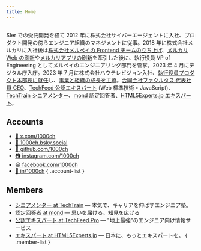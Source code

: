 ```yaml
---
title: Home
---
```


<picture>
  <source srcset="img/1000ch.avif" type="image/avif">
  <img class="avatar" src="img/1000ch.jpg" alt="" loading="lazy" decoding="async">
</picture>

SIer での受託開発を経て 2012 年に株式会社サイバーエージェントに入社、プロダクト開発の傍らエンジニア組織のマネジメントに従事。2018 年に株式会社メルカリに入社後は[株式会社メルペイの Frontend チームの立ち上げ](https://engineering.mercari.com/blog/entry/20201222-merpay-frontend/)、[メルカリ Web の刷新](https://engineering.mercari.com/blog/entry/20210810-the-new-mercari-web/)や[メルカリアプリの刷新](https://engineering.mercari.com/blog/entry/20221213-ground-up-app/)を牽引した後に、執行役員 VP of Engineering としてメルペイのエンジニアリング部門を管掌。2023 年 4 月にデジタル庁入庁。2023 年 7 月に株式会社ハウテレビジョン入社、[執行役員プロダクト本部長に就任](https://prtimes.jp/main/html/rd/p/000000075.000026700.html)し、[事業と組織の成長を主導](https://blog.howtelevision.co.jp/entry/2023/12/01/000000)。[合同会社ファクルタス 代表社員 CEO](https://facultus.com/)、[TechFeed 公認エキスパート](https://techfeed.io/people/@1000ch) (Web 標準技術 • JavaScript)、[TechTrain シニアメンター](https://techtrain.dev/mentors/280)、[mond 認定回答者](https://mond.how/1000ch)、[HTML5Experts.jp エキスパート](https://html5experts.jp/1000ch)。

## Accounts

- [🚀 x.com/1000ch](https://x.com/1000ch)
- [🦋 1000ch.bsky.social](https://bsky.app/profile/1000ch.bsky.social)
- [🐙 github.com/1000ch](https://github.com/1000ch)
- [📷 instagram.com/1000ch](https://instagram.com/1000ch)
- [😀 facebook.com/1000ch](https://facebook.com/1000ch)
- [🔗 in/1000ch](https://linkedin.com/in/1000ch)
{ .account-list }

## Members

- [シニアメンター at TechTrain](https://techtrain.dev/mentors/280) ― 本気で、キャリアを伸ばすエンジニア塾。
- [認定回答者 at mond](https://mond.how/1000ch) ― 思いを届ける、知見を広げる
- [公認エキスパート at TechFeed Pro](https://techfeed.io/people/@1000ch) ― &#34;地上最強&#34;のエンジニア向け情報サービス
- [エキスパート at HTML5Experts.jp](https://html5experts.jp/1000ch) ― 日本に、もっとエキスパートを。
{ .member-list }

